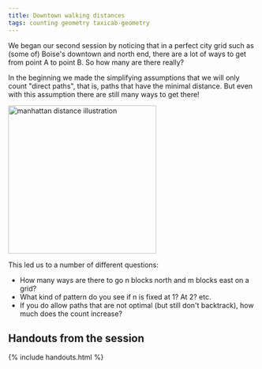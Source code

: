 ```yaml
---
title: Downtown walking distances
tags: counting geometry taxicab-geometry
---
```


We began our second session by noticing that in a perfect city grid such as (some of) Boise's downtown and north end, there are a lot of ways to get from point A to point B. So how many are there really?<!--more-->

In the beginning we made the simplifying assumptions that we will only count "direct paths", that is, paths that have the minimal distance. But even with this assumption there are still many ways to get there!

<img src="{{ site.baseurl }}/assets/misc/taxicab-example.png" alt="manhattan distance illustration" width="300" height="300" />

This led us to a number of different questions:

* How many ways are there to go n blocks north and m blocks east on a grid?</li>
* What kind of pattern do you see if n is fixed at 1? At 2? etc.</li>
* If you do allow paths that are not optimal (but still don't backtrack), how much does the count increase?

## Handouts from the session

{% include handouts.html %}
